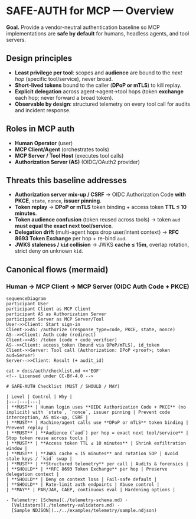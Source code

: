 <!-- Licensed under CC-BY-4.0 -->

# SAFE-AUTH for MCP — Overview

**Goal.** Provide a vendor-neutral authentication baseline so MCP implementations are **safe by default** for humans, headless agents, and tool servers.

## Design principles
- **Least privilege per tool**: scopes and **audience** are bound to the *next hop* (specific tool/service), never broad.
- **Short-lived tokens** bound to the caller (**DPoP or mTLS**) to kill replay.
- **Explicit delegation** across agent→agent→tool hops (token **exchange** each hop; never forward a broad token).
- **Observable by design**: structured telemetry on every tool call for audits and incident response.

## Roles in MCP auth
- **Human Operator** (user)
- **MCP Client/Agent** (orchestrates tools)
- **MCP Server / Tool Host** (executes tool calls)
- **Authorization Server (AS)** (OIDC/OAuth2 provider)

## Threats this baseline addresses
- **Authorization server mix-up / CSRF** → OIDC Authorization Code **with PKCE**, `state`, `nonce`, **issuer pinning**.
- **Token replay** → **DPoP or mTLS** token binding + access token **TTL ≤ 10 minutes**.
- **Token audience confusion** (token reused across tools) → token `aud` **must equal the exact next tool/service**.
- **Delegation drift** (multi-agent hops drop user/intent context) → **RFC 8693 Token Exchange** per hop + re-bind `aud`.
- **JWKS staleness / `kid` collision** → JWKS **cache ≤ 15m**, overlap rotation, strict deny on unknown `kid`.

## Canonical flows (mermaid)
### Human → MCP Client → MCP Server (OIDC Auth Code + PKCE)
```mermaid
sequenceDiagram
participant User
participant Client as MCP Client
participant AS as Authorization Server
participant Server as MCP Server/Tool
User->>Client: Start sign-in
Client->>AS: /authorize (response_type=code, PKCE, state, nonce)
AS-->>Client: Auth code (redirect)
Client->>AS: /token (code + code_verifier)
AS-->>Client: access_token (bound via DPoP/mTLS), id_token
Client->>Server: Tool call (Authorization: DPoP <proof>; token aud=Server)
Server-->>Client: Result (+ audit_id)

cat > docs/auth/checklist.md <<'EOF'
<!-- Licensed under CC-BY-4.0 -->

# SAFE-AUTH Checklist (MUST / SHOULD / MAY)

| Level | Control | Why |
|---|---|---|
| **MUST** | Human login uses **OIDC Authorization Code + PKCE** (no implicit) with `state`, `nonce`, issuer pinning | Prevent code interception, AS mix-up, CSRF |
| **MUST** | Machine/agent calls use **DPoP or mTLS** token binding | Prevent replay |
| **MUST** | **Audience (`aud`) per hop = exact next tool/service** | Stop token reuse across tools |
| **MUST** | **Access token TTL ≤ 10 minutes** | Shrink exfiltration window |
| **MUST** | **JWKS cache ≤ 15 minutes** and rotation SOP | Avoid stale keys / `kid` swap |
| **MUST** | **Structured telemetry** per call | Audits & forensics |
| **SHOULD** | **RFC 8693 Token Exchange** per hop | Preserve delegation context |
| **SHOULD** | Deny on context loss | Fail-safe default |
| **SHOULD** | Rate-limit auth endpoints | Abuse control |
| **MAY** | PAR/JAR, CAEP, continuous eval | Hardening options |

- Telemetry: [Schema](./telemetry-schema.md) ·
  [Validators](./telemetry-validators.md) ·
  [Sample NDJSON](../../examples/telemetry/sample.ndjson)
